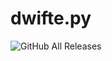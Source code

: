 # dwifte.py

<img alt="GitHub All Releases" src="https://img.shields.io/github/downloads/dwiftejb/dwifte.py/total">
